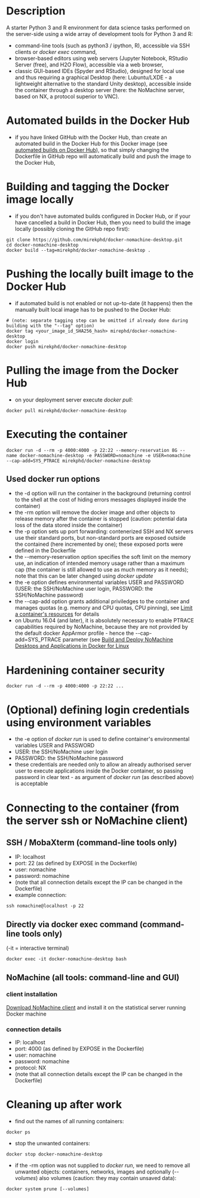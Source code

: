 # Description
A starter Python 3 and R environment for data science tasks performed on the server-side using a wide array of development tools for Python 3 and R: 
- command-line tools (such as python3 / ipython, R), accessible via SSH clients or _docker exec_ command,
- browser-based editors using web servers (Jupyter Notebook, RStudio Server (free), and H2O Flow), accessible via a web browser,
- classic GUI-based IDEs (Spyder and RStudio), designed for local use and thus requiring a graphical Desktop (here: Lubuntu/LXDE - a lightweight alternative to the standard Unity desktop), accessible inside the container through a desktop server (here: the NoMachine server, based on NX, a protocol superior to VNC).


# Automated builds in the Docker Hub

- if you have linked GitHub with the Docker Hub, than create an automated build in the Docker Hub for this Docker image (see [automated builds on Docker Hub](https://docs.docker.com/docker-hub/builds/)), so that simply changing the Dockerfile in GitHub repo will automatically build and push the image to the Docker Hub,

# Building and tagging the Docker image locally
- if you don't have automated builds configured in Docker Hub, or if your have cancelled a build in Docker Hub, then you need to build the image locally (possibly cloning the GitHub repo first):
```
git clone https://github.com/mirekphd/docker-nomachine-desktop.git
cd docker-nomachine-desktop
docker build --tag=mirekphd/docker-nomachine-desktop .
```

# Pushing the locally built image to the Docker Hub
- if automated build is not enabled or not up-to-date (it happens) then the manually built local image has to be pushed to the Docker Hub:
```
# (note: separate tagging step can be omitted if already done during building with the "--tag" option)
docker tag <your_image_id_SHA256_hash> mirephd/docker-nomachine-desktop
docker login
docker push mirekphd/docker-nomachine-desktop
```

# Pulling the image from the Docker Hub
- on your deployment server execute _docker pull:_
```
docker pull mirekphd/docker-nomachine-desktop
```

# Executing the container
```
docker run -d --rm -p 4000:4000 -p 22:22 --memory-reservation 8G --name docker-nomachine-desktop -e PASSWORD=nomachine -e USER=nomachine --cap-add=SYS_PTRACE mirekphd/docker-nomachine-desktop
```
## Used docker run options
- the -d option will run the container in the background (returning control to the shell at the cost of hiding errors messages displayed inside the container)
- the -rm option will remove the docker image and other objects to release memory after the container is stopped (caution: potential data loss of the data stored inside the container)
- the -p option sets up port forwarding: contenerized SSH and NX servers use their standard ports, but non-standard ports are exposed outside the contained (here incremented by one); these exposed ports were defined in the Dockerfile
- the --memory-reservation option specifies the soft limit on the memory use, an indication of intended memory usage rather than a maximum cap (the container is still allowed to use as much memory as it needs); note that this can be later changed using _docker update_
- the -e option defines environmental variables USER and PASSWORD (USER: the SSH/NoMachine user login, PASSWORD: the SSH/NoMachine password)
- the --cap-add option grants additional priviledges to the container and manages quotas (e.g. memory and CPU quotas, CPU pinning), see [Limit a container's resources](https://docs.docker.com/config/containers/resource_constraints/) for details
- on Ubuntu 16.04 (and later), it is absolutely necessary to enable PTRACE capabilities required by NoMachine, because they are not provided by the default docker AppArmor profile - hence the --cap-add=SYS_PTRACE parameter (see [Build and Deploy NoMachine Desktops and Applications in Docker for Linux](https://www.nomachine.com/DT08M00100&dn=docker)

# Hardenining container security

```
docker run -d --rm -p 4000:4000 -p 22:22 ...
```

# (Optional) defining login credentials using environment variables
- the -e option of _docker run_ is used to define container's environmental variables USER and PASSWORD 
- USER: the SSH/NoMachine user login
- PASSWORD: the SSH/NoMachine password
- these credentials are needed only to allow an already authorised server user to execute applications inside the Docker container, so passing password in clear text - as argument of _docker run_ (as described above) is acceptable

# Connecting to the container (from the server ssh or NoMachine client)

## SSH / MobaXterm (command-line tools only)
- IP: localhost
- port: 22 (as defined by EXPOSE in the Dockerfile)
- user: nomachine 
- password: nomachine
- (note that all connection details except the IP can be changed in the Dockerfile)
- example connection:
```
ssh nomachine@localhost -p 22	
```

## Directly via docker exec command (command-line tools only)
(-it = interactive terminal)
```
docker exec -it docker-nomachine-desktop bash
```

## NoMachine (all tools: command-line and GUI)

### client installation
[Download NoMachine client](https://www.nomachine.com/download) and install it on the statistical server running Docker machine

### connection details
- IP: localhost
- port: 4000 (as defined by EXPOSE in the Dockerfile)
- user: nomachine
- password: nomachine
- protocol: NX
- (note that all connection details except the IP can be changed in the Dockerfile)


# Cleaning up after work

- find out the names of all running containers:
```
docker ps
```
- stop the unwanted containers:
```
docker stop docker-nomachine-desktop
```
- if the -rm option was not supplied to _docker run_, we need to remove all unwanted objects: containers, networks, images and optionally (_--volumes_) also volumes (caution: they may contain unsaved data):
```
docker system prune [--volumes]
```




